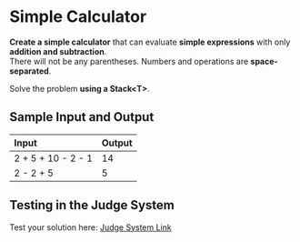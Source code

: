 # Simple Calculator
  
**Create a simple calculator** that can evaluate **simple expressions** with only **addition and subtraction**.  
There will not be any parentheses. Numbers and operations are **space-separated**.

Solve the problem **using a Stack\<T>**.

## Sample Input and Output  
    
| **Input** | **Output** |  
| :--- | :--- | 
| 2 + 5 + 10 - 2 - 1 | 14 |
| 2 - 2 + 5 | 5 |

## Testing in the Judge System  
    
Test your solution here: [Judge System Link](https://judge.softuni.org/Contests/Practice/Index/1445#2) 
